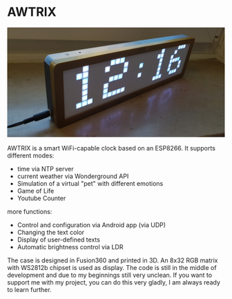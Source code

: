 # AWTRIX

![Alt text](awtrix.jpg?raw=true "Title")

AWTRIX is a smart WiFi-capable clock based on an ESP8266.
It supports different modes:
- time via NTP server
- current weather via Wonderground API
- Simulation of a virtual "pet" with different emotions
- Game of Life
- Youtube Counter

more functions:
- Control and configuration via Android app (via UDP)
- Changing the text color
- Display of user-defined texts
- Automatic brightness control via LDR

The case is designed in Fusion360 and printed in 3D.
An 8x32 RGB matrix with WS2812b chipset is used as display.
The code is still in the middle of development and due to my beginnings still very unclean. 
If you want to support me with my project, you can do this very gladly, I am always ready to learn further.

